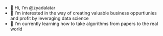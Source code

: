 - 👋 Hi, I’m @zyadalatar
- 👀 I’m interested in the way of creating valuable business oppurtiunies and profit by leveraging data science 
- 🌱 I’m currently learning how to take algorithms from papers to the real world 


<!---
zyadalatar/zyadalatar is a ✨ special ✨ repository because its `README.md` (this file) appears on your GitHub profile.
You can click the Preview link to take a look at your changes.
--->
